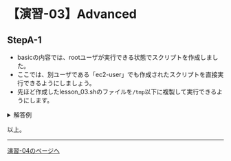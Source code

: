 # 【演習-03】Advanced

## StepA-1

- basicの内容では、rootユーザが実行できる状態でスクリプトを作成しました。
- ここでは、別ユーザである「ec2-user」でも作成されたスクリプトを直接実行できるようにしましょう。
- 先ほど作成したlesson_03.shのファイルを`/tmp`以下に複製して実行できるようにします。

<details>
<summary>解答例</summary>
<div>

```bash
cd ~/shellscript-training/lesson/03
cp artifacts/lesson_03.sh /tmp
chmod o+x /tmp/lesson_03.sh
```

- 実行確認はec2-userでログインして試してみます。

```bash
su -l ec2-user
/tmp/lesson_03.sh
```

</div>
</details>

以上。

---

[演習-04のページへ](../04/basic.md)
